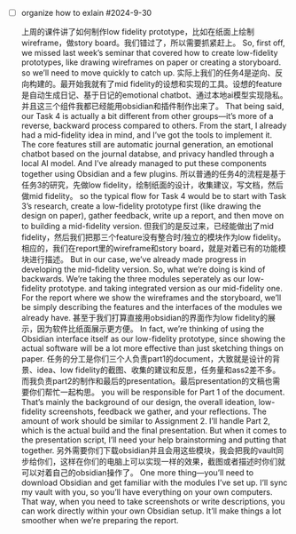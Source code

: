 - [ ] organize how to exlain #2024-9-30 

	上周的课件讲了如何制作low fidelity prototype，比如在纸面上绘制wireframe，做story board。我们错过了，所以需要抓紧赶上。
	So, first off, we missed last week’s seminar that covered how to create low-fidelity prototypes, like drawing wireframes on paper or creating a storyboard. so we’ll need to move quickly to catch up.
	实际上我们的任务4是逆向、反向构建的。最开始我就有了mid fidelity的设想和实现的工具。设想的feature是自动生成日记、基于日记的emotional chatbot、通过本地ai模型实现隐私。并且这三个组件我都已经能用obsidian和插件制作出来了。
	That being said, our Task 4 is actually a bit different from other groups—it’s more of a reverse, backward process compared to others. From the start, I already had a mid-fidelity idea in mind, and I’ve got the tools to implement it. The core features still are automatic journal generation, an emotional chatbot based on the journal databse, and privacy handled through a local AI model. And I’ve already managed to put these components together using Obsidian and a few plugins.
		所以普通的任务4的流程是基于任务3的研究，先做low fidelity，绘制纸面的设计，收集建议，写文档，然后做mid fidelity。
		so the typical flow for Task 4 would be to start with Task 3’s research, create a low-fidelity prototype first (like drawing the design on paper), gather feedback, write up a report, and then move on to building a mid-fidelity version.
		但我们的是反过来，已经能做出了mid fidelity，然后我们把那三个feature没有整合时/独立的模块作为low fidelity。相应的，我们在report里的wireframe和story board，就是对着已有的功能模块进行描述。
		But in our case, we’ve already made progress in developing the mid-fidelity version. So, what we’re doing is kind of backwards. We’re taking the three modules seperately as our low-fidelity prototype. and taking integrated version as our mid-fidelity one. For the report where we show the wireframes and the storyboard, we’ll be simply describing the features and the interfaces of the modules we already have.
		甚至于我们打算直接用obsidian的界面作为low fidelity的展示，因为软件比纸面展示更方便。
		In fact, we’re thinking of using the Obsidian interface itself as our low-fidelity prototype, since showing the actual software will be a lot more effective than just sketching things on paper.
	任务的分工是你们三个人负责part1的document，大致就是设计的背景、idea、low fidelity的截图、收集的建议和反思，任务量和ass2差不多。而我负责part2的制作和最后的presentation。最后presentation的文稿也需要你们帮忙一起构思。
	you will be responsible for Part 1 of the document. That’s mainly the background of our design, the overall ideation, low-fidelity screenshots, feedback we gather, and your reflections. The amount of work should be similar to Assignment 2. 
	I’ll handle Part 2, which is the actual build and the final presentation. 
	But when it comes to the presentation script, I’ll need your help brainstorming and putting that together.
	另外需要你们下载obsidian并且会用这些模块，我会把我的vault同步给你们，这样在你们的电脑上可以实现一样的效果，截图或者描述时你们就可以对着自己的obsidian操作了。
	One more thing—you’ll need to download Obsidian and get familiar with the modules I’ve set up. I’ll sync my vault with you, so you’ll have everything on your own computers. That way, when you need to take screenshots or write descriptions, you can work directly within your own Obsidian setup. It’ll make things a lot smoother when we’re preparing the report.

